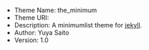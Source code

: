 * Theme Name: the\_minimum
* Theme URI: 
* Description: A minimumlist theme for [jekyll](https://github.com/mojombo/jekyll).
* Author: Yuya Saito
* Version: 1.0


